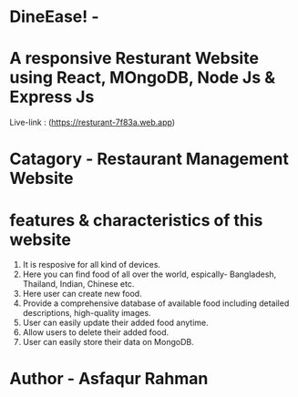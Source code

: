 # DineEase! -
# A responsive Resturant Website using React, MOngoDB, Node Js & Express Js

Live-link : (https://resturant-7f83a.web.app)

# Catagory - Restaurant Management Website

# features & characteristics of this website

1. It is resposive for all kind of devices.
2. Here you can find food of all over the world, espically- Bangladesh, Thailand, Indian, Chinese etc.
3. Here user can create new food. 
4. Provide a comprehensive database of available food  including detailed descriptions, high-quality images.
5. User can easily update their added food anytime.
6.  Allow users to delete their added food.
7. User can easily store their data on MongoDB.

# Author - Asfaqur Rahman
